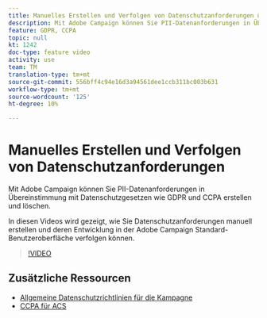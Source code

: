 ```yaml
---
title: Manuelles Erstellen und Verfolgen von Datenschutzanforderungen über die Adobe Campaign-Benutzeroberfläche
description: Mit Adobe Campaign können Sie PII-Datenanforderungen in Übereinstimmung mit Datenschutzgesetzen wie GDPR und CCPA erstellen und löschen. In diesen Videos wird gezeigt, wie Sie Datenschutzanforderungen manuell erstellen und deren Entwicklung in der Adobe Campaign Standard-Benutzeroberfläche verfolgen können.
feature: GDPR, CCPA
topic: null
kt: 1242
doc-type: feature video
activity: use
team: TM
translation-type: tm+mt
source-git-commit: 556bff4c94e16d3a94561dee1ccb311bc003b631
workflow-type: tm+mt
source-wordcount: '125'
ht-degree: 10%

---
```



# Manuelles Erstellen und Verfolgen von Datenschutzanforderungen

Mit Adobe Campaign können Sie PII-Datenanforderungen in Übereinstimmung mit Datenschutzgesetzen wie GDPR und CCPA erstellen und löschen.

In diesen Videos wird gezeigt, wie Sie Datenschutzanforderungen manuell erstellen und deren Entwicklung in der Adobe Campaign Standard-Benutzeroberfläche verfolgen können.

>[!VIDEO](https://video.tv.adobe.com/v/29235?quality=12)

## Zusätzliche Ressourcen

* [Allgemeine Datenschutzrichtlinien für die Kampagne](https://helpx.adobe.com/de/campaign/kb/campaign-privacy-overview.html)
* [CCPA für ACS](https://helpx.adobe.com/de/campaign/kb/acs-privacy.html#ccpa)

